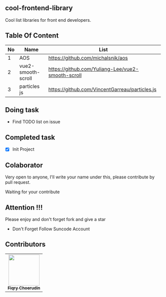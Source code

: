 ## cool-frontend-library
Cool list libraries for front end developers.

## Table Of Content
| No | Name               | List                                              |
|----|--------------------|---------------------------------------------------|
| 1  | AOS                | https://github.com/michalsnik/aos                 |
| 2  | vue2-smooth-scroll | https://github.com/Yuliang-Lee/vue2-smooth-scroll |
| 3  | particles js       | https://github.com/VincentGarreau/particles.js    |

## Doing task
- Find TODO list on issue

## Completed task
- [x] Init Project

## Colaborator
Very open to anyone, I'll write your name under this, please contribute by pull request.

Waiting for your contribute

## Attention !!!
Please enjoy and don't forget fork and give a star
- Don't Forget Follow Suncode Account

## Contributors

<!-- ALL-CONTRIBUTORS-LIST:START - Do not remove or modify this section -->
<!-- prettier-ignore-start -->
<!-- markdownlint-disable -->

<table>
    <tr>
    <td align="center"><a href="https://github.com/fiqryq"><img src="https://avatars0.githubusercontent.com/u/25787603?s=460&u=749bf34a4809d0a66eb84477437970e75e76ba2a&v=4" width="100px;" alt=""/><br /><sub><b>Fiqry Choerudin</b></td>
</table>